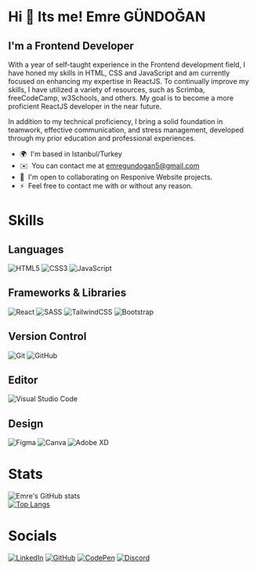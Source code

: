 Hi 👋 Its me! Emre GÜNDOĞAN
==============================

I'm a Frontend Developer
-------------------------------------------

With a year of self-taught experience in the Frontend development field, I have honed my skills in HTML, CSS and JavaScript and am currently focused on enhancing my expertise in ReactJS. To continually improve my skills, I have utilized a variety of resources, such as Scrimba, freeCodeCamp, w3Schools, and others. My goal is to become a more proficient ReactJS developer in the near future.

In addition to my technical proficiency, I bring a solid foundation in teamwork, effective communication, and stress management, developed through my prior education and professional experiences.


* 🌍  I'm based in Istanbul/Turkey
* ✉️  You can contact me at [emregundogan5@gmail.com](mailto:emregundogan5@gmail.com)
* 🤝  I'm open to collaborating on Responive Website projects.
* ⚡  Feel free to contact me with or without any reason.

# Skills

## Languages
![HTML5](https://img.shields.io/badge/html5-%23E34F26.svg?style=for-the-badge&logo=html5&logoColor=white)
![CSS3](https://img.shields.io/badge/css3-%231572B6.svg?style=for-the-badge&logo=css3&logoColor=white)
![JavaScript](https://img.shields.io/badge/javascript-%23323330.svg?style=for-the-badge&logo=javascript&logoColor=%23F7DF1E)

## Frameworks & Libraries
![React](https://img.shields.io/badge/react-%2320232a.svg?style=for-the-badge&logo=react&logoColor=%2361DAFB)
![SASS](https://img.shields.io/badge/SASS-hotpink.svg?style=for-the-badge&logo=SASS&logoColor=white)
![TailwindCSS](https://img.shields.io/badge/tailwindcss-%2338B2AC.svg?style=for-the-badge&logo=tailwind-css&logoColor=white)
![Bootstrap](https://img.shields.io/badge/bootstrap-%23563D7C.svg?style=for-the-badge&logo=bootstrap&logoColor=white)

## Version Control
![Git](https://img.shields.io/badge/git-%23F05033.svg?style=for-the-badge&logo=git&logoColor=white)
![GitHub](https://img.shields.io/badge/github-%23121011.svg?style=for-the-badge&logo=github&logoColor=white)

## Editor
![Visual Studio Code](https://img.shields.io/badge/Visual%20Studio%20Code-0078d7.svg?style=for-the-badge&logo=visual-studio-code&logoColor=white)

## Design
![Figma](https://img.shields.io/badge/figma-%23F24E1E.svg?style=for-the-badge&logo=figma&logoColor=white)
![Canva](https://img.shields.io/badge/Canva-%2300C4CC.svg?style=for-the-badge&logo=Canva&logoColor=white)
![Adobe XD](https://img.shields.io/badge/Adobe%20XD-470137?style=for-the-badge&logo=Adobe%20XD&logoColor=#FF61F6)

# Stats
![Emre's GitHub stats](https://github-readme-stats-yagmurakincisoylu.vercel.app/api?username=yagmurakincisoylu&hide=contribs,prs,issues&count_private=true&show_icons=true&theme=cobalt)
  </br>
[![Top Langs](https://github-readme-stats-yagmurakincisoylu.vercel.app/api/top-langs/?username=yagmurakincisoylu&layout=compact&exclude_repo=github-readme-stats,yagmurakincisoylu.github.io&theme=cobalt)](https://github.com/yagmurakincisoylu/github-readme-stats)

# Socials

[![LinkedIn](https://img.shields.io/badge/linkedin-%230077B5.svg?style=for-the-badge&logo=linkedin&logoColor=white)](https://www.linkedin.com/in/gundoganemre/)
[![GitHub](https://img.shields.io/badge/github-%23121011.svg?style=for-the-badge&logo=github&logoColor=white)](https://github.com/EmreGUNDOGAN)
[![CodePen](https://img.shields.io/badge/Codepen-000000?style=for-the-badge&logo=codepen&logoColor=white)](https://codepen.io/emregundogan)
[![Discord](https://img.shields.io/badge/Discord-%235865F2.svg?style=for-the-badge&logo=discord&logoColor=white)](https://discord.com/users/Ephialtes#4288)
